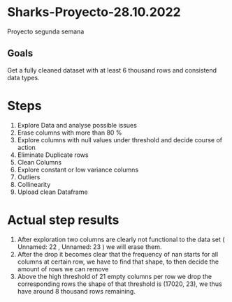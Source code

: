 # Sharks-Proyecto-28.10.2022
Proyecto segunda semana
## Goals
Get a fully cleaned dataset with at least 6 thousand rows and consistend data types.
# Steps
1. Explore Data and analyse possible issues
2. Erase columns with more than 80 % 
3. Explore columns with null values under threshold and decide course of action
4. Eliminate Duplicate rows
5. Clean Columns
6. Explore constant or low variance columns
7. Outliers
8. Collinearity
9. Upload clean Dataframe

# Actual step results
1. After exploration two columns are clearly not functional to the data set ( Unnamed: 22 , Unnamed: 23  ) we will erase them.
2. After the drop it becomes clear that the frequency of nan starts for all columns at certain row, we have to find that shape, to then decide the amount of rows we can remove
3. Above the high threshold of 21 empty columns per row we drop the corresponding rows the shape of that threshold is (17020, 23), we thus have around 8 thousand rows remaining.



